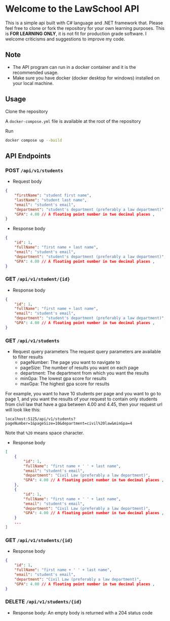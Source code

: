 # Welcome to the LawSchool API

This is a simple api built with C# language and .NET framework that. Please feel free to clone or fork the repository for your own learning purposes. This is **FOR LEARNING ONLY**, it is not fit for production grade software. I welcome criticisms and suggestions to improve my code.

## Note

- The API program can run in a docker container and it is the recommended usage.
- Make sure you have docker (docker desktop for windows) installed on your local machine.

## Usage

Clone the repository

A `docker-compose.yml` file is available at the root of the repository

Run

```bash
docker compose up --build
```

## API Endpoints

### POST `/api/v1/students`

- Request body

```json
{
    "firstName": "student first name",
    "lastName": "student last name",
    "email": "student's email",
    "department": "student's department (preferably a law department)",
    "GPA": 4.00 // A floating point number in two decimal places ,
}
```

- Response body

```json
{
    "id": 1,
    "fullName": "first name + last name",
    "email": "student's email",
    "department": "student's department (preferably a law department)",
    "GPA": 4.00 // A floating point number in two decimal places ,
}
```

### GET `/api/v1/student/{id}`

- Response body

```json
{
    "id": 1,
    "fullName": "first name + last name",
    "email": "student's email",
    "department": "student's department (preferably a law department)",
    "GPA": 4.00 // A floating point number in two decimal places ,
}
```

### GET `/api/v1/students`

- Request query parameters
The request query parameters are available to filter results
  - pageNumber: The page you want to navigate to
  - pageSize: The number of results you want on each page
  - department: The department from which you want the results
  - minGpa: The lowest gpa score for results
  - maxGpa: The highest gpa score for results
  
For example, you want to have 10 students per page and you want to go to page 1, and you want the results of your request to contain only students from civil law that have a gpa between 4.00 and 4.45, then your request url will look like this:

`
localhost:5125/api/v1/students?pageNumber=1&pageSize=10&department=civil%20law&minGpa=4
`

Note that `%20` means space character.

- Response body

```json
[
    {
        "id": 1,
        "fullName": "first name + ' ' + last name",
        "email": "student's email",
        "department": "Civil Law (preferably a law department)",
        "GPA": 4.00 // A floating point number in two decimal places ,
    },
    {
        "id": 1,
        "fullName": "first name + ' ' + last name",
        "email": "student's email",
        "department": "Civil Law (preferably a law department)",
        "GPA": 4.00 // A floating point number in two decimal places ,
    }
    ...
]

```

### GET `/api/v1/students/{id}`

- Response body

```json
{
    "id": 1,
    "fullName": "first name + ' ' + last name",
    "email": "student's email",
    "department": "Civil Law (preferably a law department)",
    "GPA": 4.00 // A floating point number in two decimal places ,
}
```

### DELETE `/api/v1/students/{id}`

- Response body: An empty body is returned with a 204 status code
